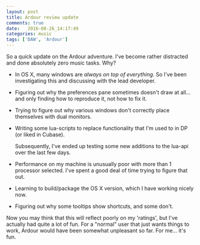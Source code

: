 ```yaml
---
layout: post
title: Ardour review update
comments: true
date:   2016-08-26_14:17:49 
categories: music
tags: ['DAW', 'Ardour']
---
```


So a quick update on the Ardour adventure. I've become rather distracted and done absolutely zero music tasks. Why?

* In OS X, many windows are _always on top of everything_. So I've been investigating this and discussing with the lead developer.

* Figuring out why the preferences pane sometimes doesn't draw at all... and only finding how to reproduce it, not how to fix it.

* Trying to figure out why various windows don't correctly place themselves with dual monitors.

* Writing some lua-scripts to replace functionality that I'm used to in DP (or liked in Cubase).

    Subsequently, I've ended up testing some new additions to the lua-api over the last few days.

* Performance on my machine is unusually poor with more than 1 processor selected. I've spent a good deal of time trying to figure that out.

* Learning to build/package the OS X version, which I have working nicely now.

* Figuring out why some tooltips show shortcuts, and some don't.

Now you may think that this will reflect poorly on my 'ratings', but I've actually had quite a lot of fun. For a "normal" user that just wants things to work, Ardour would have been somewhat unpleasant so far. For me... it's fun.
